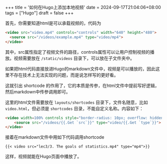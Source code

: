 +++
title = '如何在Hugo上添加本地视频'
date = 2024-09-17T21:04:06+08:00
tags = ["Hugo"]
draft = false
+++

首先，你需要知道html是可以承载视频的，代码为

```html
<video src="video.mp4" controls="controls" width="640" height="480">
  <source src="/videos/example.mp4" type="video/mp4">
</video>
```

其中，src属性指定了视频文件的路径，controls属性可以让用户控制视频的播放。视频需要放在 `/static/videos` 目录下，可以放在子文件夹中。

如果把html代码直接放进Hugo的markdown文件中，视频是可以播放的，因此这里不存在技术上无法实现的问题，而是说怎样写的更好看。

这就引出 shortcode 的作用了，它的本质是传参，在html文件中提前写好逻辑，然后markdown中传参调用即可。

这里的html文件需要放在 `layouts/shortcodes` 目录下，文件名随意，比如 `video.html`，但必须是 `shortcodes` 目录，不能自定义名称。内容如下：

```html
<video width=100% controls style="border-radius: 10px; overflow: hidden;">
    <source src="/videos/{{.Get `src`}}" type="video/{{.Get `type`}}">
</video>
```

接着在markdown文件中用如下代码调用shortcode

```
{{< video src="lec3/3. The goals of statistics.mp4" type="mp4">}}
```

这样，视频就能在Hugo页面中播放了。